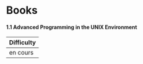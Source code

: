 # Books
#### 1.1 Advanced Programming in the UNIX Environment

| Difficulty |
| ---------- |
| en cours        |
